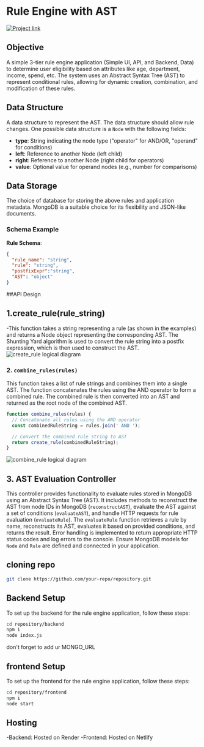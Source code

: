 # Rule Engine with AST


[![Project link]()](https://r-eng-rst.vercel.app/)

## Objective

A simple 3-tier rule engine application (Simple UI, API, and Backend, Data) to determine user eligibility based on attributes like age, department, income, spend, etc. The system uses an Abstract Syntax Tree (AST) to represent conditional rules, allowing for dynamic creation, combination, and modification of these rules.

## Data Structure

A data structure to represent the AST. The data structure should allow rule changes. One possible data structure is a `Node` with the following fields:

- **type**: String indicating the node type ("operator" for AND/OR, "operand" for conditions)
- **left**: Reference to another Node (left child)
- **right**: Reference to another Node (right child for operators)
- **value**: Optional value for operand nodes (e.g., number for comparisons)

## Data Storage

The choice of database for storing the above rules and application metadata. MongoDB is a suitable choice for its flexibility and JSON-like documents.

### Schema Example

**Rule Schema**:
```json
{
  "rule_name": "string",
  "rule": "string",
  "postfixExpr":"string",
  "AST": "object"
}
```

##API Design

## 1.create_rule(rule_string) 

-This function takes a string representing a rule (as shown in the examples) and returns a Node object representing the corresponding AST. The Shunting Yard algorithm is used to convert the rule string into a postfix expression, which is then used to construct the AST.
![create_rule logical diagram](create_rule.png)

### 2. `combine_rules(rules)`
This function takes a list of rule strings and combines them into a single AST. The function concatenates the rules using the AND operator to form a combined rule. The combined rule is then converted into an AST and returned as the root node of the combined AST.

```javascript
function combine_rules(rules) {
  // Concatenate all rules using the AND operator
  const combinedRuleString = rules.join(' AND ');

  // Convert the combined rule string to AST
  return create_rule(combinedRuleString);
}
```
![combine_rule logical diagram](combine_rule.png)

## 3. AST Evaluation Controller

This controller provides functionality to evaluate rules stored in MongoDB using an Abstract Syntax Tree (AST). It includes methods to reconstruct the AST from node IDs in MongoDB (`reconstructAST`), evaluate the AST against a set of conditions (`evaluateAST`), and handle HTTP requests for rule evaluation (`evaluateRule`). The `evaluateRule` function retrieves a rule by name, reconstructs its AST, evaluates it based on provided conditions, and returns the result. Error handling is implemented to return appropriate HTTP status codes and log errors to the console. Ensure MongoDB models for `Node` and `Rule` are defined and connected in your application.


## cloning repo

```bash
git clone https://github.com/your-repo/repository.git
```

## Backend Setup

To set up the backend for the rule engine application, follow these steps:

   ```bash
   cd repository/backend
   npm i
   node index.js
   ```
don't forget to add ur MONGO_URL


## frontend Setup

To set up the frontend for the rule engine application, follow these steps:

   ```bash
   cd repository/frontend
   npm i
   node start
   ```

  ## Hosting
 -Backend: Hosted on Render
-Frontend: Hosted on Netlify



